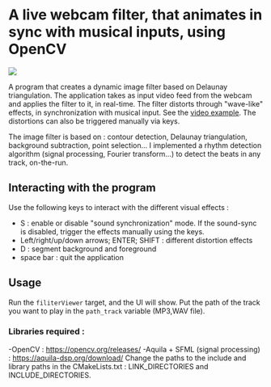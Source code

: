 # A live webcam filter, that animates in sync with musical inputs, using OpenCV

![](images-and-videos/giphy.gif)

A program that creates a dynamic image filter based on Delaunay triangulation. The application takes as input video feed from the webcam and applies the filter to it, in real-time.
The filter distorts through "wave-like" effects, in synchronization with musical input. See the [video example](images-and-videos/Video.mp4).
The distortions can also be triggered manually via keys.

The image filter is based on : contour detection, Delaunay triangulation, background subtraction, point selection...
I implemented a rhythm detection algorithm (signal processing, Fourier transform...) to detect the beats in any track, on-the-run.

## Interacting with the program
Use the following keys to interact with the different visual effects :
- S : enable or disable "sound synchronization" mode. If the sound-sync is disabled, trigger the effects manually using the keys.
- Left/right/up/down arrows; ENTER; SHIFT : different distortion effects
- D : segment background and foreground
- space bar : quit the application

## Usage
Run the ```filiterViewer``` target, and the UI will show.
Put the path of the track you want to play in the ```path_track``` variable (MP3,WAV file).
### Libraries required : 
-OpenCV : https://opencv.org/releases/
-Aquila + SFML (signal processing) : https://aquila-dsp.org/download/
Change the paths to the include and library paths in the CMakeLists.txt : LINK_DIRECTORIES and INCLUDE_DIRECTORIES.

